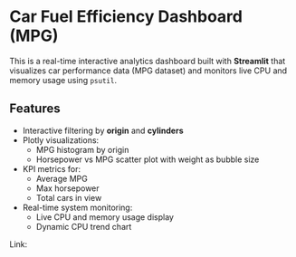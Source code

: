 # Car Fuel Efficiency Dashboard (MPG)

This is a real-time interactive analytics dashboard built with **Streamlit** that visualizes car performance data (MPG dataset) and monitors live CPU and memory usage using `psutil`.


## Features

- Interactive filtering by **origin** and **cylinders**
- Plotly visualizations:
  - MPG histogram by origin
  - Horsepower vs MPG scatter plot with weight as bubble size
- KPI metrics for:
  - Average MPG
  - Max horsepower
  - Total cars in view
- Real-time system monitoring:
  - Live CPU and memory usage display
  - Dynamic CPU trend chart


Link: 
